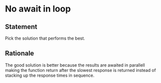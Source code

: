 # No await in loop

## Statement

Pick the solution that performs the best.

## Rationale

The good solution is better because the results are awaited in parallell making the function return after the slowest response is returned instead of stacking up the response times in sequence.

